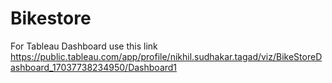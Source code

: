 # Bikestore
For Tableau Dashboard use this link
https://public.tableau.com/app/profile/nikhil.sudhakar.tagad/viz/BikeStoreDashboard_17037738234950/Dashboard1
